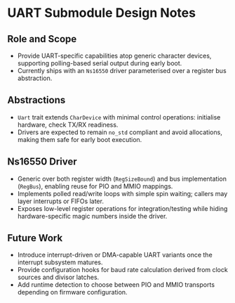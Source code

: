 # UART Submodule Design Notes

## Role and Scope
- Provide UART-specific capabilities atop generic character devices, supporting polling-based serial output during early boot.
- Currently ships with an `Ns16550` driver parameterised over a register bus abstraction.

## Abstractions
- `Uart` trait extends `CharDevice` with minimal control operations: initialise hardware, check TX/RX readiness.
- Drivers are expected to remain `no_std` compliant and avoid allocations, making them safe for early boot execution.

## Ns16550 Driver
- Generic over both register width (`RegSizeBound`) and bus implementation (`RegBus`), enabling reuse for PIO and MMIO mappings.
- Implements polled read/write loops with simple spin waiting; callers may layer interrupts or FIFOs later.
- Exposes low-level register operations for integration/testing while hiding hardware-specific magic numbers inside the driver.

## Future Work
- Introduce interrupt-driven or DMA-capable UART variants once the interrupt subsystem matures.
- Provide configuration hooks for baud rate calculation derived from clock sources and divisor latches.
- Add runtime detection to choose between PIO and MMIO transports depending on firmware configuration.
